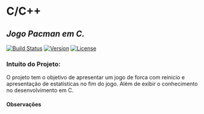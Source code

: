 C/C++
=====

_Jogo Pacman em C._
---

[![Build Status](https://img.shields.io/badge/build-success-green.svg)](https://travis-ci.org/)
[![Version](https://img.shields.io/badge/version-1.0.3-orange.svg)](https://travis-ci.org/)
[![License](https://img.shields.io/badge/license-GNU-red.svg)](https://travis-ci.org/)

### Intuíto do Projeto:
O projeto tem o objetivo de apresentar um jogo de forca com reinicio e apresentação de estatísticas no fim do jogo. Além de exibir o conhecimento no desenvolvimento em C.

#### Observações
